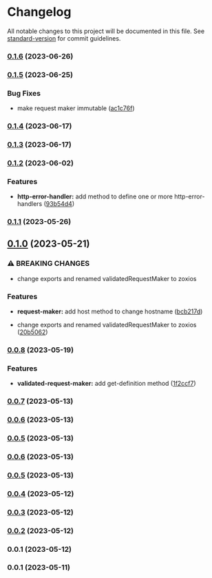 # Changelog

All notable changes to this project will be documented in this file. See [standard-version](https://github.com/conventional-changelog/standard-version) for commit guidelines.

### [0.1.6](https://github.com/strictest-coral/zoxios/compare/v0.1.5...v0.1.6) (2023-06-26)

### [0.1.5](https://github.com/strictest-coral/zoxios/compare/v0.1.4...v0.1.5) (2023-06-25)


### Bug Fixes

* make request maker immutable ([ac1c76f](https://github.com/strictest-coral/zoxios/commit/ac1c76f1754aa94b4e4125b23f67ddcaff9c22a8))

### [0.1.4](https://github.com/strictest-coral/zoxios/compare/v0.1.3...v0.1.4) (2023-06-17)

### [0.1.3](https://github.com/strictest-coral/zoxios/compare/v0.1.2...v0.1.3) (2023-06-17)

### [0.1.2](https://github.com/strictest-coral/zoxios/compare/v0.1.1...v0.1.2) (2023-06-02)


### Features

* **http-error-handler:** add method to define one or more http-error-handlers ([93b54d4](https://github.com/strictest-coral/zoxios/commit/93b54d474b8ebdc16dd31a054a1ebad8cdf355d0))

### [0.1.1](https://github.com/strictest-coral/zoxios/compare/v0.1.0...v0.1.1) (2023-05-26)

## [0.1.0](https://github.com/strictest-coral/zoxios/compare/v0.0.8...v0.1.0) (2023-05-21)


### ⚠ BREAKING CHANGES

* change exports and renamed validatedRequestMaker to zoxios

### Features

* **request-maker:** add host method to change hostname ([bcb217d](https://github.com/strictest-coral/zoxios/commit/bcb217d2e4b8adb1ee308ad1f19c05253a85fb99))


* change exports and renamed validatedRequestMaker to zoxios ([20b5062](https://github.com/strictest-coral/zoxios/commit/20b50629eedea8b08f524915904372eaa90df958))

### [0.0.8](https://github.com/strictest-coral/zoxios/compare/v0.0.7...v0.0.8) (2023-05-19)


### Features

* **validated-request-maker:** add get-definition method ([1f2ccf7](https://github.com/strictest-coral/zoxios/commit/1f2ccf75ad3bf384b92fafc6f5e11ec831230c82))

### [0.0.7](https://github.com/strictest-coral/zoxios/compare/v0.0.6...v0.0.7) (2023-05-13)

### [0.0.6](https://github.com/strictest-coral/zoxios/compare/v0.0.5...v0.0.6) (2023-05-13)

### [0.0.5](https://github.com/strictest-coral/zoxios/compare/v0.0.4...v0.0.5) (2023-05-13)

### [0.0.6](https://github.com/strictest-coral/zoxios/compare/v0.0.4...v0.0.6) (2023-05-13)

### [0.0.5](https://github.com/strictest-coral/zoxios/compare/v0.0.4...v0.0.5) (2023-05-13)

### [0.0.4](https://github.com/strictest-coral/zoxios/compare/v0.0.3...v0.0.4) (2023-05-12)

### [0.0.3](https://github.com/strictest-coral/zoxios/compare/v0.0.2...v0.0.3) (2023-05-12)

### [0.0.2](https://github.com/strictest-coral/zoxios/compare/v0.0.1...v0.0.2) (2023-05-12)

### 0.0.1 (2023-05-12)

### 0.0.1 (2023-05-11)
